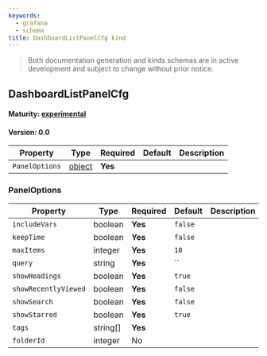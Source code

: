 ```yaml
---
keywords:
  - grafana
  - schema
title: DashboardListPanelCfg kind
---
```

> Both documentation generation and kinds schemas are in active development and subject to change without prior notice.

## DashboardListPanelCfg

#### Maturity: [experimental](../../../maturity/#experimental)
#### Version: 0.0



| Property       | Type                    | Required | Default | Description |
|----------------|-------------------------|----------|---------|-------------|
| `PanelOptions` | [object](#paneloptions) | **Yes**  |         |             |

### PanelOptions

| Property             | Type     | Required | Default | Description |
|----------------------|----------|----------|---------|-------------|
| `includeVars`        | boolean  | **Yes**  | `false` |             |
| `keepTime`           | boolean  | **Yes**  | `false` |             |
| `maxItems`           | integer  | **Yes**  | `10`    |             |
| `query`              | string   | **Yes**  | ``      |             |
| `showHeadings`       | boolean  | **Yes**  | `true`  |             |
| `showRecentlyViewed` | boolean  | **Yes**  | `false` |             |
| `showSearch`         | boolean  | **Yes**  | `false` |             |
| `showStarred`        | boolean  | **Yes**  | `true`  |             |
| `tags`               | string[] | **Yes**  |         |             |
| `folderId`           | integer  | No       |         |             |



